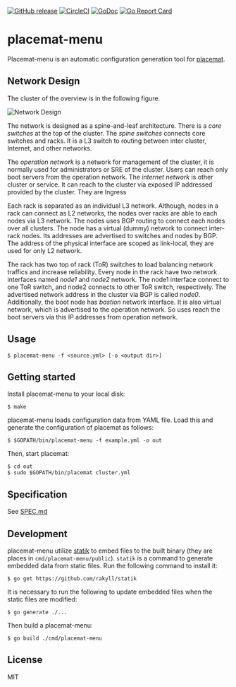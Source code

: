 [![GitHub release](https://img.shields.io/github/release/cybozu-go/placemat-menu.svg?maxAge=60)][releases]
[![CircleCI](https://circleci.com/gh/cybozu-go/placemat-menu.svg?style=svg)](https://circleci.com/gh/cybozu-go/placemat-menu)
[![GoDoc](https://godoc.org/github.com/cybozu-go/placemat-menu?status.svg)][godoc]
[![Go Report Card](https://goreportcard.com/badge/github.com/cybozu-go/placemat-menu)](https://goreportcard.com/report/github.com/cybozu-go/placemat-menu)

# placemat-menu

Placemat-menu is an automatic configuration generation tool for [placemat][placemat].

## Network Design

The cluster of the overview is in the following figure.

![Network Design](http://www.plantuml.com/plantuml/png/hPF1IiGm48RlUOgX9pq4d3p1uYBePGNhJKH26tVBran9P-a-lcsIjIarwyLBwNp__y_03Ddqh1sVlbhXJCNQxbi3nIFr33TFbespXcyBq3qqiH9LIwSQYeVpLEiMHZQGEtgJEV_epvrncXkoi4iCr74wQ4lEG3aqN1syN8rrgfTTOnU6VWBujqMbbbTwyOhJrV7kWydXLJMRnQjP35bXgJQX6Ro9UoA6tKY4b59iI_-FQQ5yKQPAUL7Uasxu7zqkHmHPqs1bsFVqYI3kTurKHAxP7rY6EtlGca-M_gmX6bF9hdE2-aN0N0AJXChDM0gv1EOISSRSTT5kvchDSUN7cQibtnXRJ-_j6m00)


The network is designed as a spine-and-leaf architecture.  There is a *core
switches* at the top of the cluster.  The *spine switches* connects core
switches and racks.  It is a L3 switch to routing between inter cluster,
Internet, and other networks.  

The *operation network* is a network for management of the cluster, it is
normally used for administrators or SRE of the cluster.  Users can reach only
boot servers from the operation network.  The *internet network* is other
cluster or service.  It can reach to the cluster via exposed IP addressed
provided by the cluster.  They are Ingress

Each rack is separated as an individual L3 network.  Although, nodes in a rack
can connect as L2 networks, the nodes over racks are able to each nodes via L3
network.  The nodes uses BGP routing to connect each nodes over all clusters.
The node has a virtual (dummy) network to connect inter-rack nodes.  Its
addresses are advertised to switches and nodes by BGP.  The address of the
physical interface are scoped as link-local, they are used for only L2 network.

The rack has two top of rack (ToR) switches to load balancing network traffics
and increase reliability.  Every node in the rack have two network interfaces
named *node1* and *node2* network.  The node1 interface connect to one ToR
switch, and node2 connects to other ToR switch, respectively.  The advertised
network address in the cluster via BGP is called *node0*.  Additionally, the
boot node has *bastion* network interface.  It is also virtual network, which
is advertised to the operation network.  So uses reach the boot servers via
this IP addresses from operation network.

## Usage

    $ placemat-menu -f <source.yml> [-o <output dir>]

## Getting started

Install placemat-menu to your local disk:

    $ make

placemat-menu loads configuration data from YAML file.
Load this and generate the configuration of placemat as follows:

    $ $GOPATH/bin/placemat-menu -f example.yml -o out

Then, start placemat:

    $ cd out
    $ sudo $GOPATH/bin/placemat cluster.yml

## Specification

See [SPEC.md](SPEC.md)

## Development

placemat-menu utilize [statik][statik] to embed files to the built binary (they
are places in `cmd/placemat-menu/public`).  `statik` is a command to generate
embedded data from static files.  Run the following command to install it:

    $ go get https://github.com/rakyll/statik

It is necessary to run the following to update embedded files when the static
files are modified:

    $ go generate ./...

Then build a placemat-menu:

    $ go build ./cmd/placemat-menu

## License

MIT

[releases]: https://github.com/cybozu-go/placemat-menu/releases
[godoc]: https://godoc.org/github.com/cybozu-go/placemat-menu
[placemat]: https://github.com/cybozu-go/placemat
[statik]: https://github.com/rakyll/statik
